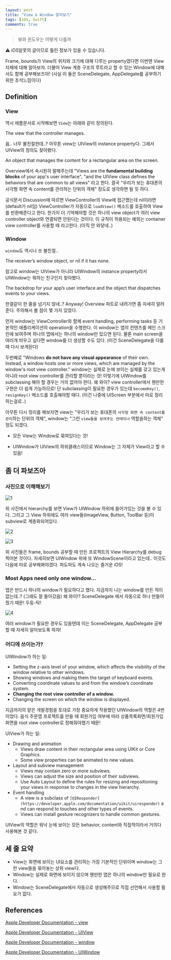 ```yaml
---
layout: post
title: "View & Window 알아보기"
tags: [iOS, Swift]
comments: true
---
```


> 뷰와 윈도우는 어떻게 다를까  

⚠ iOS알못의 글이므로 틀린 정보가 있을 수 있습니다.  

Frame, bounds가 View의 위치와 크기에 대해 다루는 property였다면 이번엔 View 자체에 대해 알아보자. 더불어 View 계층 구조의 루트라고 할 수 있는 Window에 대해서도 함께 공부해보즈아! (사실 이 둘은 SceneDelegate, AppDelegate를 공부하기 위한 초석느낌이다)

## Definition

### View

역시 애플문서로 시작해보면 `View`는 아래와 같이 정의된다.

The view that the controller manages.

음.. 너무 불친절한데..? 아무튼 view는 UIView의 instance property다. 그래서 UIView의 정의도 찾아봤다.

An object that manages the content for a rectangular area on the screen.

Overview에서 속시원히 말해주는데 "Views are the **fundamental building blocks** of your app's user interface", "and the UIView class defines the behaviors that are common to all views" 라고 한다. 결국 "우리가 보는 휴대폰의 사각형 화면 속 content를 관리하는 단위의 객체" 정도로 생각하면 될 듯 하다.

공식문서 Discussion에 따르면 ViewController의 View에 접근했는데 nil이라면 (default가 nil임) ViewController가 자동으로 `loadView()` 메소드를 호출하여 View를 반환해준다고 한다.  한가지 더 기억해야할 것은 하나의 view object가 여러 view controller object와 연결되면 안된다는 것이다. 이 규칙이 허용되는 예외는 container view controller를 사용할 때 라고한다. (아직 안 와닿네..)

### Window

`window`도 역시나 쏘 불친절..

The receiver’s window object, or nil if it has none.

참고로 window는 UIView가 아니라 UIWindow의 instance property라서 UIWindow는 뭐하는 친구인지 찾아봤다.

The backdrop for your app’s user interface and the object that dispatches events to your views.

한결같이 한 줄을 넘기지 않네..? Anyway! Overview 파트로 내려가면 좀 자세히 알려준다. 주의해서 볼 점이 몇 가지 있었다.

먼저 window는 ViewController와 함께 event handling, performing tasks 등 기본적인 애플리케이션의 operation을 수행한다. 이 window는 앱의 컨텐츠를 메인 스크린에 보여주며 하나의 앱에서는 하나의 window만 있으면 된다. 물론 main screen을 여러개 띄우고 싶다면 window를 더 생성할 수도 있다. (이건 SceneDelegate을 다룰 때 다시 보게된다)

두번째로 "Windows **do not have any visual appearance** of their own. Instead, a window hosts one or more views, which are managed by the window's root view controller." window는 실제로 눈에 보이는 실체를 갖고 있는게 아니라 root view controller를 관리할 뿐이라는 것! 이렇기에 UIWindow를 subclassing 해야 할 경우는 거의 없어야 한다. 왜 와이? view controller에서 웬만한 구현은 더 쉽게 가능하므로! 단 subclassing이 필요한 경우가 있는데 `becomeKey()`, `resignKey()` 메소드를 호출해야할 때다. (이건 나중에 UIScreen 부분에서 따로 정리하는걸로..)

아무튼 다시 정리를 해보자면 view는 "우리가 보는 휴대폰의 `사각형 화면 속 content를 관리`하는 단위의 객체", window는 "그런 `view들을 보여주는 컨테이너` 역할을하는 객체" 정도 되겠다.

+ 모든 View는 Window로 묶여있다는 것!

+ UIWindow가 UIView의 하위클래스이므로 Window는 그 자체가 View라고 할 수 있음!

## 좀 더 파보즈아

### 사진으로 이해해보기

![1](https://user-images.githubusercontent.com/35067611/104596580-82e54700-56b7-11eb-8012-cc4915a7edbb.jpeg)

위 사진에서 hierarchy를 보면 View가 UIWindow 하위에 들어가있는 것을 볼 수 있다. 그리고 그 View 하위에도 여러 view들(ImageView, Button, ToolBar 등)이 subview로 계층화되어있다.

![2](https://user-images.githubusercontent.com/35067611/104596595-8547a100-56b7-11eb-81db-4f86dbd5003f.png)

![3](https://user-images.githubusercontent.com/35067611/104596599-8547a100-56b7-11eb-8125-cd81d3f7c7a0.png)

위 사진들은 frame, bounds 공부할 때 만든 프로젝트의 View Hierarchy를 debug 찍어본 것이다. 자세히보면 UIWindow 위에 또 WindowScene이라고 있는데.. 이것도 다음에 따로 공부해봐야겠다. 파도파도 계속 나오는 즐거운 iOS!

### Most Apps need only one window...

앱은 반드시 하나의 window가 필요하다고 했다. 지금까지 나는 window를 만든 적이 없는데..? (그래도 잘 돌아갔음) 왜 와이!? SceneDelegate 에서 자동으로 하나 만들어줬기 때문! 두둥-탁!

![4](https://user-images.githubusercontent.com/35067611/104596600-85e03780-56b7-11eb-8f6f-7c38c9e672a4.png)

여러 window가 필요한 경우도 있을텐데 이는 SceneDelegate, AppDelegate 공부할 때 자세히 알아보도록 하자!

### 어디에 쓰이는가?

UIWindow가 하는 일:

- Setting the z-axis level of your window, which affects the visibility of the window relative to other windows.
- Showing windows and making them the target of keyboard events.
- Converting coordinate values to and from the window’s coordinate system.
- **Changing the root view controller of a window.**
- Changing the screen on which the window is displayed.

지금까지의 얕은 개발경험을 토대로 가장 중요하게 작용했던 UIWindow의 역할은 4번이었다. 음식 주문앱 프로젝트를 만들 때 회원가입 여부에 따라 상품목록화면/회원가입화면을 root view controller로 정해줘야했기 때문!

UIView가 하는 일:

- Drawing and animation
    - Views draw content in their rectangular area using UIKit or Core Graphics.
    - Some view properties can be animated to new values.
- Layout and subview management
    - Views may contain zero or more subviews.
    - Views can adjust the size and position of their subviews.
    - Use Auto Layout to define the rules for resizing and repositioning your views in response to changes in the view hierarchy.
- Event handling
    - A view is a subclass of `[UIResponder](https://developer.apple.com/documentation/uikit/uiresponder)` and can respond to touches and other types of events.
    - Views can install gesture recognizers to handle common gestures.

UIView의 역할은 워낙 눈에 보이는 모든 behavior, content와 직접적이라서 거의다 사용해본 것 같다.

## 세 줄 요약

- View는 화면에 보이는 UI요소를 관리하는 가장 기본적인 단위이며 window는 그런 view들을 묶어놓는 상위 view다.
- Window는 실제로 화면에 보이지 않으며 웬만한 앱은 하나의 window만 필요로 한다.
- Window는 SceneDelegate에서 자동으로 생성해주므로 직접 선언해서 사용할 필요가 없다.

## References

[Apple Developer Documentation - view](https://developer.apple.com/documentation/uikit/uiviewcontroller/1621460-view)

[Apple Developer Documentation - UIView](https://developer.apple.com/documentation/uikit/uiview)

[Apple Developer Documentation - window](https://developer.apple.com/documentation/uikit/uiview/1622456-window)

[Apple Developer Documentation - UIWindow](https://developer.apple.com/documentation/uikit/uiwindow)
